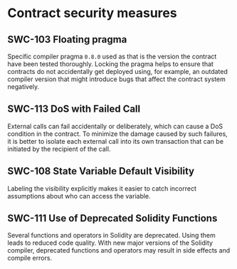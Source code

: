 # Contract security measures

## SWC-103 Floating pragma

Specific compiler pragma `0.8.0` used as that is the version the contract have been tested thoroughly. Locking the pragma helps to ensure that contracts do not accidentally get deployed using, for example, an outdated compiler version that might introduce bugs that affect the contract system negatively.

## SWC-113 DoS with Failed Call
External calls can fail accidentally or deliberately, which can cause a DoS condition in the contract. To minimize the damage caused by such failures, it is better to isolate each external call into its own transaction that can be initiated by the recipient of the call.

## SWC-108 State Variable Default Visibility
Labeling the visibility explicitly makes it easier to catch incorrect assumptions about who can access the variable.

## SWC-111 Use of Deprecated Solidity Functions
Several functions and operators in Solidity are deprecated. Using them leads to reduced code quality. With new major versions of the Solidity compiler, deprecated functions and operators may result in side effects and compile errors.




